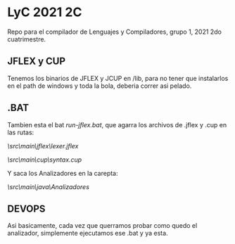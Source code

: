 # LyC 2021 2C

Repo para el compilador de Lenguajes y Compiladores, grupo 1, 2021 2do cuatrimestre. 
## JFLEX y CUP

Tenemos los binarios de JFLEX y JCUP en /lib, para no tener que instalarlos en el path de windows y toda la bola, deberia correr asi pelado.

## .BAT
Tambien esta el bat *run-jflex.bat*, que agarra los archivos de .jflex y .cup en las rutas:

*\src\main\jflex\lexer.jflex*

*\src\main\cup\syntax.cup*

Y saca los Analizadores en la carepta:

*\src\main\java\Analizadores*

## DEVOPS
Asi basicamente, cada vez que querramos probar como quedo el analizador, simplemente ejecutamos ese .bat y ya esta.